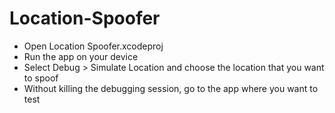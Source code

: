 # Location-Spoofer
* Open Location Spoofer.xcodeproj
* Run the app on your device
* Select Debug > Simulate Location and choose the location that you want to spoof
* Without killing the debugging session, go to the app where you want to test
